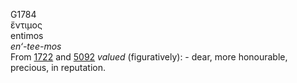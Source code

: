 <body>
  <p>G1784<br>  ἔντιμος  <br> entimos  <br><i>en‘-tee-mos </i><br>From <a href="g1722.htm">1722</a> and <a href="g5092.htm">5092</a>  <i>valued</i> (figuratively): - dear, more honourable, precious, in reputation.<br></p>
 </body>